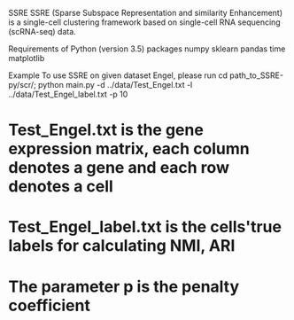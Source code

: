 SSRE
SSRE (Sparse Subspace Representation and similarity Enhancement) is a single-cell clustering framework based on single-cell RNA sequencing (scRNA-seq) data.

Requirements of Python (version 3.5) packages
numpy
sklearn
pandas
time
matplotlib

Example
To use SSRE on given dataset Engel, please run
cd path_to_SSRE-py/scr/; python main.py  -d ../data/Test_Engel.txt -l ../data/Test_Engel_label.txt -p 10

# Test_Engel.txt is the gene expression matrix, each column denotes a gene and each row denotes a cell
# Test_Engel_label.txt is the cells'true labels for calculating NMI, ARI
# The parameter p is the penalty coefficient
